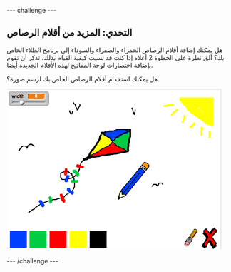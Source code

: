 \--- challenge \---

## التحدي: المزيد من أقلام الرصاص

هل يمكنك إضافة أقلام الرصاص الحمراء والصفراء والسوداء إلى برنامج الطلاء الخاص بك؟ ألق نظرة على الخطوة 2 أعلاه إذا كنت قد نسيت كيفية القيام بذلك. تذكر أن تقوم بإضافة اختصارات لوحة المفاتيح لهذه الأقلام الجديدة أيضا.

هل يمكنك استخدام أقلام الرصاص الخاص بك لرسم صورة؟

![لقطة الشاشة](images/paint-final.png)

\--- /challenge \---